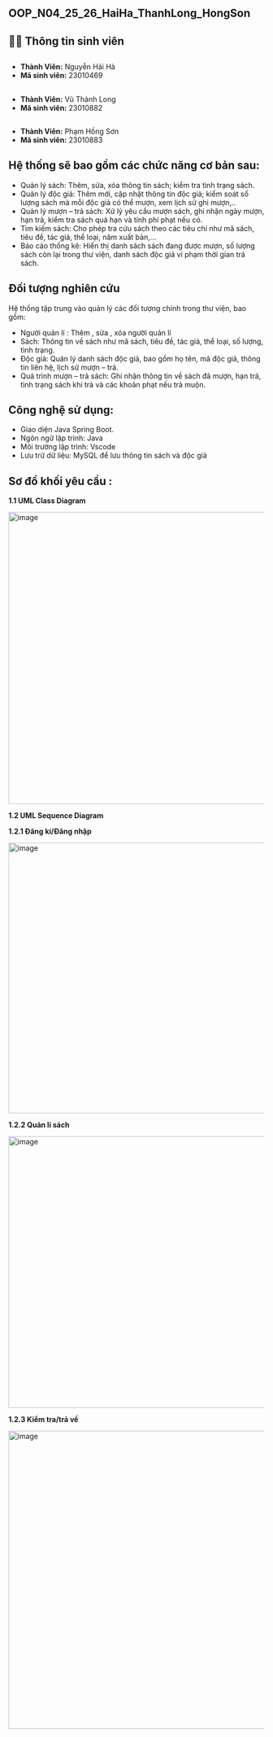## OOP_N04_25_26_HaiHa_ThanhLong_HongSon
## 👨‍🎓 Thông tin sinh viên
##
- **Thành Viên:** Nguyễn Hải Hà  
- **Mã sinh viên:** 23010469
##
- **Thành Viên:** Vũ Thành Long
- **Mã sinh viên:** 23010882
##
- **Thành Viên:** Phạm Hồng Sơn
- **Mã sinh viên:** 23010883    

## Hệ thống sẽ bao gồm các chức năng cơ bản sau:

+ Quản lý sách: Thêm, sửa, xóa thông tin sách; kiểm tra tình trạng sách. 
+ Quản lý độc giả: Thêm mới, cập nhật thông tin độc giả; kiểm soát số lượng sách mà mỗi 
độc giả có thể mượn, xem lịch sử ghi mượn,.. 
+ Quản lý mượn – trả sách: Xử lý yêu cầu mượn sách, ghi nhận ngày mượn, hạn trả, kiểm 
tra sách quá hạn và tính phí phạt nếu có. 
+ Tìm kiếm sách: Cho phép tra cứu sách theo các tiêu chí như mã sách, tiêu đề, tác giả, thể 
loại, năm xuất bản,… 
+ Báo cáo thống kê: Hiển thị danh sách sách đang được mượn, số lượng sách còn lại trong 
thư viện, danh sách độc giả vi phạm thời gian trả sách.

## Đối tượng nghiên cứu
Hệ thống tập trung vào quản lý các đối tượng chính trong thư viện, bao gồm:

+ Người quản lí : Thêm , sửa , xóa người quản lí
+ Sách: Thông tin về sách như mã sách, tiêu đề, tác giả, thể loại, số lượng, tình trạng.
+ Độc giả: Quản lý danh sách độc giả, bao gồm họ tên, mã độc giả, thông tin liên hệ, lịch sử mượn – trả.
+ Quá trình mượn – trả sách: Ghi nhận thông tin về sách đã mượn, hạn trả, tình trạng sách khi trả và các khoản phạt nếu trả muộn.

## Công nghệ sử dụng:
+ Giao diện Java Spring Boot.
+ Ngôn ngữ lập trình: Java 
+ Môi trường lập trình: Vscode
+ Lưu trữ dữ liệu: MySQL để lưu thông tin sách và độc giả

## Sơ đồ khối yêu cầu : 
**1.1 UML Class Diagram**


<img width="793" height="574" alt="image" src="https://github.com/user-attachments/assets/a808cd2a-51bb-4e22-bca4-59ebfeed78d2" />

**1.2 UML Sequence Diagram**

**1.2.1 Đăng kí/Đăng nhập**

<img width="855" height="532" alt="image" src="https://github.com/user-attachments/assets/d91c9528-c2aa-409a-9954-329d19c65f03" />


**1.2.2 Quản lí sách**

<img width="867" height="534" alt="image" src="https://github.com/user-attachments/assets/7e8cf5a7-a4a4-444f-9712-79c203e7910d" />

**1.2.3 Kiểm tra/trả về**

<img width="1006" height="586" alt="image" src="https://github.com/user-attachments/assets/f83a4693-fc07-4f1b-9e12-3e0756f1b472" />
